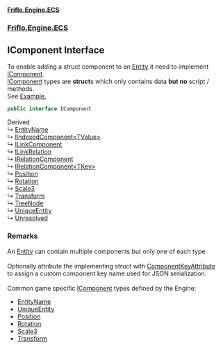 #### [Friflo.Engine.ECS](index.md 'index')
### [Friflo.Engine.ECS](Friflo.Engine.ECS.md 'Friflo.Engine.ECS')

## IComponent Interface

To enable adding a struct component to an [Entity](Entity.md 'Friflo.Engine.ECS.Entity') it need to implement [IComponent](IComponent.md 'Friflo.Engine.ECS.IComponent').<br/>[IComponent](IComponent.md 'Friflo.Engine.ECS.IComponent') types are <b>struct</b>s which only contains data <b>but no</b> script / methods.<br/>
See <a href="https://github.com/friflo/Friflo.Json.Fliox/wiki/Examples-~-General#component">Example.</a>

```csharp
public interface IComponent
```

Derived  
&#8627; [EntityName](EntityName.md 'Friflo.Engine.ECS.EntityName')  
&#8627; [IIndexedComponent&lt;TValue&gt;](IIndexedComponent_TValue_.md 'Friflo.Engine.ECS.IIndexedComponent<TValue>')  
&#8627; [ILinkComponent](ILinkComponent.md 'Friflo.Engine.ECS.ILinkComponent')  
&#8627; [ILinkRelation](ILinkRelation.md 'Friflo.Engine.ECS.ILinkRelation')  
&#8627; [IRelationComponent](IRelationComponent.md 'Friflo.Engine.ECS.IRelationComponent')  
&#8627; [IRelationComponent&lt;TKey&gt;](IRelationComponent_TKey_.md 'Friflo.Engine.ECS.IRelationComponent<TKey>')  
&#8627; [Position](Position.md 'Friflo.Engine.ECS.Position')  
&#8627; [Rotation](Rotation.md 'Friflo.Engine.ECS.Rotation')  
&#8627; [Scale3](Scale3.md 'Friflo.Engine.ECS.Scale3')  
&#8627; [Transform](Transform.md 'Friflo.Engine.ECS.Transform')  
&#8627; [TreeNode](TreeNode.md 'Friflo.Engine.ECS.TreeNode')  
&#8627; [UniqueEntity](UniqueEntity.md 'Friflo.Engine.ECS.UniqueEntity')  
&#8627; [Unresolved](Unresolved.md 'Friflo.Engine.ECS.Unresolved')

### Remarks
An [Entity](Entity.md 'Friflo.Engine.ECS.Entity') can contain multiple components but only one of each type.<br/><br/>
Optionally attribute the implementing struct with [ComponentKeyAttribute](ComponentKeyAttribute.md 'Friflo.Engine.ECS.ComponentKeyAttribute')<br/>
to assign a custom component key name used for JSON serialization.<br/><br/>
Common game specific [IComponent](IComponent.md 'Friflo.Engine.ECS.IComponent') types defined by the Engine:
- [EntityName](EntityName.md 'Friflo.Engine.ECS.EntityName')
- [UniqueEntity](UniqueEntity.md 'Friflo.Engine.ECS.UniqueEntity')
- [Position](Position.md 'Friflo.Engine.ECS.Position')
- [Rotation](Rotation.md 'Friflo.Engine.ECS.Rotation')
- [Scale3](Scale3.md 'Friflo.Engine.ECS.Scale3')
- [Transform](Transform.md 'Friflo.Engine.ECS.Transform')